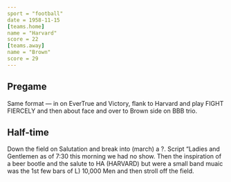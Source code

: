 ```yaml
---
sport = "football"
date = 1958-11-15
[teams.home]
name = "Harvard"
score = 22
[teams.away]
name = "Brown"
score = 29
---
```


## Pregame

Same format — in on EverTrue and Victory, flank to Harvard and play FIGHT FIERCELY and then about face and over to Brown side on BBB trio.

## Half-time

Down the field on Salutation and break into (march) a ?. Script “Ladies and Gentlemen as of 7:30 this morning we had no show. Then the inspiration of a beer bootle and the salute to HA (HARVARD) but were a small band muaic was the 1st few bars of L) 10,000 Men and then stroll off the field.
